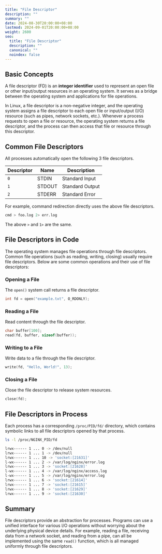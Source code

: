 ```yaml
---
title: "File Descriptor"
description: ""
summary: ""
date: 2024-08-30T20:00:00+08:00
lastmod: 2024-09-01T20:00:00+08:00
weight: 2600
seo:
  title: "File Descriptor"
  description: ""
  canonical: ""
  noindex: false
---
```


## Basic Concepts

A file descriptor (FD) is an **integer identifier** used to represent an open file or other input/output resources in an operating system.
It serves as a bridge between the operating system and applications for file operations.

In Linux, a file descriptor is a non-negative integer,
and the operating system assigns a file descriptor to each open file or input/output (I/O) resource (such as pipes, network sockets, etc.).
Whenever a process requests to open a file or resource, the operating system returns a file descriptor,
and the process can then access that file or resource through this descriptor.

## Common File Descriptors

All processes automatically open the following 3 file descriptors.

| Descriptor | Name | Description |
| --- | --- | --- |
| `0` | STDIN | Standard Input |
| `1` | STDOUT | Standard Output |
| `2` | STDERR | Standard Error |

For example, command redirection directly uses the above file descriptors.

```bash {frame="none"}
cmd > foo.log 2> err.log
```

The above `>` and `1>` are the same.

## File Descriptors in Code

The operating system manages file operations through file descriptors.
Common file operations (such as reading, writing, closing) usually require file descriptors.
Below are some common operations and their use of file descriptors:

### Opening a File

The `open()` system call returns a file descriptor.

```c {frame="none"}
int fd = open("example.txt", O_RDONLY);
```

### Reading a File

Read content through the file descriptor.

```c {frame="none"}
char buffer[100];
read(fd, buffer, sizeof(buffer));
```

### Writing to a File

Write data to a file through the file descriptor.

```c {frame="none"}
write(fd, "Hello, World!", 13);
```

### Closing a File

Close the file descriptor to release system resources.

```c {frame="none"}
close(fd);
```

## File Descriptors in Process

Each process has a corresponding `/proc/PID/fd/` directory, which contains symbolic links to all file descriptors opened by that process.

```bash {frame="none"}
ls -l /proc/NGINX_PID/fd
```

```bash {frame="none"}
lrwx------ 1 ... 0 -> /dev/null
lrwx------ 1 ... 1 -> /dev/null
lrwx------ 1 ... 10 -> 'socket:[21631]'
l-wx------ 1 ... 2 -> /var/log/nginx/error.log
lrwx------ 1 ... 3 -> 'socket:[21628]'
l-wx------ 1 ... 4 -> /var/log/nginx/access.log
l-wx------ 1 ... 5 -> /var/log/nginx/error.log
lrwx------ 1 ... 6 -> 'socket:[21614]'
lrwx------ 1 ... 7 -> 'socket:[21615]'
lrwx------ 1 ... 8 -> 'socket:[21629]'
lrwx------ 1 ... 9 -> 'socket:[21630]'
```

## Summary

File descriptors provide an abstraction for processes.
Programs can use a unified interface for various I/O operations without worrying about the underlying physical device details.
For example, reading a file, receiving data from a network socket, and reading from a pipe,
can all be implemented using the same `read()` function, which is all managed uniformly through file descriptors.
